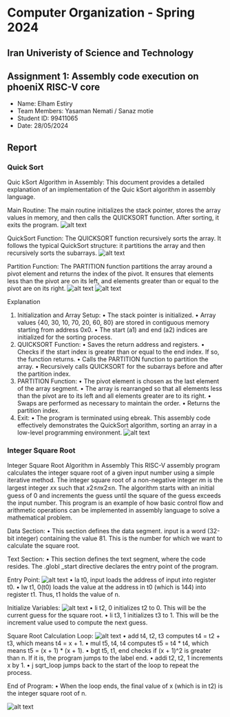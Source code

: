 Computer Organization - Spring 2024
==============================================================
## Iran Univeristy of Science and Technology
## Assignment 1: Assembly code execution on phoeniX RISC-V core

- Name: Elham Estiry
- Team Members: Yasaman Nemati / Sanaz motie
- Student ID: 99411065
- Date: 28/05/2024

## Report

### Quick Sort
Quic kSort Algorithm in Assembly:
This document provides a detailed explanation of an implementation of the Quic kSort algorithm in assembly language. 

Main Routine:
The main routine initializes the stack pointer, stores the array values in memory, and then calls the QUICKSORT function. After sorting, it exits the program.
![alt text](image-1.png)

QuickSort Function:
The QUICKSORT function recursively sorts the array. It follows the typical QuickSort structure: it partitions the array and then recursively sorts the subarrays.
![alt text](image-2.png)

Partition Function:
The PARTITION function partitions the array around a pivot element and returns the index of the pivot. It ensures that elements less than the pivot are on its left, and elements greater than or equal to the pivot are on its right.
![alt text](image-3.png)
![alt text](image-4.png)

Explanation
1.	Initialization and Array Setup:
•	The stack pointer is initialized.
•	Array values {40, 30, 10, 70, 20, 60, 80} are stored in contiguous memory starting from address 0x0.
•	The start (a1) and end (a2) indices are initialized for the sorting process.
2.	QUICKSORT Function:
•	Saves the return address and registers.
•	Checks if the start index is greater than or equal to the end index. If so, the function returns.
•	Calls the PARTITION function to partition the array.
•	Recursively calls QUICKSORT for the subarrays before and after the partition index.
3.	PARTITION Function:
•	The pivot element is chosen as the last element of the array segment.
•	The array is rearranged so that all elements less than the pivot are to its left and all elements greater are to its right.
•	Swaps are performed as necessary to maintain the order.
•	Returns the partition index.
4.	Exit:
•	The program is terminated using ebreak.
This assembly code effectively demonstrates the QuickSort algorithm, sorting an array in a low-level programming environment.
![alt text](image-5.png)


### Integer Square Root
Integer Square Root Algorithm in Assembly
This RISC-V assembly program calculates the integer square root of a given input number using a simple iterative method. The integer square root of a non-negative integer 𝑛n is the largest integer 𝑥x such that 𝑥2≤𝑛x2≤n. The algorithm starts with an initial guess of 0 and increments the guess until the square of the guess exceeds the input number. This program is an example of how basic control flow and arithmetic operations can be implemented in assembly language to solve a mathematical problem.

Data Section:
•	This section defines the data segment. input is a word (32-bit integer) containing the value 81. This is the number for which we want to calculate the square root.

Text Section:
•	This section defines the text segment, where the code resides. The .globl _start directive declares the entry point of the program.

Entry Point:
![alt text](image-6.png)
•	la t0, input loads the address of input into register t0.
•	lw t1, 0(t0) loads the value at the address in t0 (which is 144) into register t1. Thus, t1 holds the value of n.

Initialize Variables:
 ![alt text](image-7.png)
•	li t2, 0 initializes t2 to 0. This will be the current guess for the square root.
•	li t3, 1 initializes t3 to 1. This will be the increment value used to compute the next guess.

Square Root Calculation Loop:
 ![alt text](image-8.png)
•	add t4, t2, t3 computes t4 = t2 + t3, which means t4 = x + 1.
•	mul t5, t4, t4 computes t5 = t4 * t4, which means t5 = (x + 1) * (x + 1).
•	bgt t5, t1, end checks if (x + 1)^2 is greater than n. If it is, the program jumps to the label end.
•	addi t2, t2, 1 increments x by 1.
•	j sqrt_loop jumps back to the start of the loop to repeat the process.

End of Program:
•	When the loop ends, the final value of x (which is in t2) is the integer square root of n.

![alt text](image-10.png)